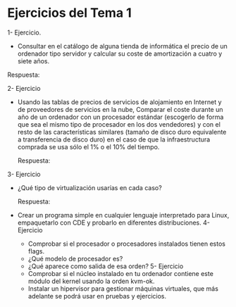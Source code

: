 Ejercicios del Tema 1
=======================

1- Ejercicio.
*  Consultar en el catálogo de alguna tienda de informática el precio de un ordenador tipo servidor y calcular su coste de amortización a cuatro y siete años.

  Respuesta:

2- Ejercicio
* Usando las tablas de precios de servicios de alojamiento en Internet y de proveedores de servicios en la nube, Comparar el coste durante un año de un ordenador con un procesador estándar (escogerlo de forma que sea el mismo tipo de procesador en los dos vendedores) y con el resto de las características similares (tamaño de disco duro equivalente a transferencia de disco duro) en el caso de que la infraestructura comprada se usa sólo el 1% o el 10% del tiempo.

  Respuesta:

3- Ejercicio
* ¿Qué tipo de virtualización usarías en cada caso?

  Respuesta:

* Crear un programa simple en cualquier lenguaje interpretado para Linux, empaquetarlo con CDE y probarlo en diferentes distribuciones.
4- Ejercicio
    * Comprobar si el procesador o procesadores instalados tienen estos flags.
    * ¿Qué modelo de procesador es?
    * ¿Qué aparece como salida de esa orden?
5- Ejercicio
    * Comprobar si el núcleo instalado en tu ordenador contiene este módulo del kernel usando la orden kvm-ok.
    * Instalar un hipervisor para gestionar máquinas virtuales, que más adelante se podrá usar en pruebas y ejercicios.
